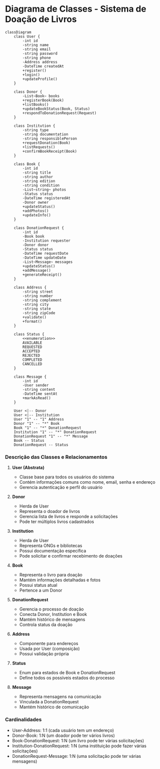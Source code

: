 # Diagrama de Classes - Sistema de Doação de Livros

```mermaid
classDiagram
    class User {
        -int id
        -string name
        -string email
        -string password
        -string phone
        -Address address
        -DateTime createdAt
        +register()
        +login()
        +updateProfile()
    }

    class Donor {
        -List~Book~ books
        +registerBook(Book)
        +listBooks()
        +updateBookStatus(Book, Status)
        +respondToDonationRequest(Request)
    }

    class Institution {
        -string type
        -string documentation
        -string responsiblePerson
        +requestDonation(Book)
        +listRequests()
        +confirmBookReceipt(Book)
    }

    class Book {
        -int id
        -string title
        -string author
        -string edition
        -string condition
        -List~string~ photos
        -Status status
        -DateTime registeredAt
        -Donor owner
        +updateStatus()
        +addPhotos()
        +updateInfo()
    }

    class DonationRequest {
        -int id
        -Book book
        -Institution requester
        -Donor donor
        -Status status
        -DateTime requestDate
        -DateTime updateDate
        -List~Message~ messages
        +updateStatus()
        +addMessage()
        +generateReceipt()
    }

    class Address {
        -string street
        -string number
        -string complement
        -string city
        -string state
        -string zipCode
        +validate()
        +format()
    }

    class Status {
        <<enumeration>>
        AVAILABLE
        REQUESTED
        ACCEPTED
        REJECTED
        COMPLETED
        CANCELLED
    }

    class Message {
        -int id
        -User sender
        -string content
        -DateTime sentAt
        +markAsRead()
    }

    User <|-- Donor
    User <|-- Institution
    User "1" -- "1" Address
    Donor "1" -- "*" Book
    Book "1" -- "*" DonationRequest
    Institution "1" -- "*" DonationRequest
    DonationRequest "1" -- "*" Message
    Book -- Status
    DonationRequest -- Status
```

### Descrição das Classes e Relacionamentos

1. **User (Abstrata)**
   - Classe base para todos os usuários do sistema
   - Contém informações comuns como nome, email, senha e endereço
   - Gerencia autenticação e perfil do usuário

2. **Donor**
   - Herda de User
   - Representa o doador de livros
   - Gerencia lista de livros e responde a solicitações
   - Pode ter múltiplos livros cadastrados

3. **Institution**
   - Herda de User
   - Representa ONGs e bibliotecas
   - Possui documentação específica
   - Pode solicitar e confirmar recebimento de doações

4. **Book**
   - Representa o livro para doação
   - Mantém informações detalhadas e fotos
   - Possui status atual
   - Pertence a um Donor

5. **DonationRequest**
   - Gerencia o processo de doação
   - Conecta Donor, Institution e Book
   - Mantém histórico de mensagens
   - Controla status da doação

6. **Address**
   - Componente para endereços
   - Usada por User (composição)
   - Possui validação própria

7. **Status**
   - Enum para estados de Book e DonationRequest
   - Define todos os possíveis estados do processo

8. **Message**
   - Representa mensagens na comunicação
   - Vinculada a DonationRequest
   - Mantém histórico de comunicação

### Cardinalidades

- User-Address: 1:1 (cada usuário tem um endereço)
- Donor-Book: 1:N (um doador pode ter vários livros)
- Book-DonationRequest: 1:N (um livro pode ter várias solicitações)
- Institution-DonationRequest: 1:N (uma instituição pode fazer várias solicitações)
- DonationRequest-Message: 1:N (uma solicitação pode ter várias mensagens)